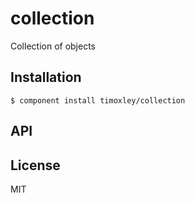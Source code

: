 
# collection

  Collection of objects

## Installation

    $ component install timoxley/collection

## API

   

## License

  MIT
